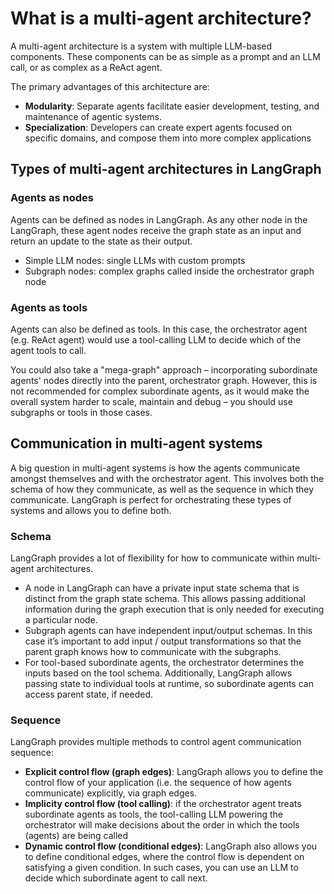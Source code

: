# What is a multi-agent architecture?

A multi-agent architecture is a system with multiple LLM-based components. These components can be as simple as a prompt and an LLM call, or as complex as a ReAct agent.

The primary advantages of this architecture are:

* **Modularity**: Separate agents facilitate easier development, testing, and maintenance of agentic systems.
* **Specialization**: Developers can create expert agents focused on specific domains, and compose them into more complex applications

## Types of multi-agent architectures in LangGraph

### Agents as nodes

Agents can be defined as nodes in LangGraph. As any other node in the LangGraph, these agent nodes receive the graph state as an input and return an update to the state as their output.

* Simple LLM nodes: single LLMs with custom prompts
* Subgraph nodes: complex graphs called inside the orchestrator graph node

### Agents as tools

Agents can also be defined as tools. In this case, the orchestrator agent (e.g. ReAct agent) would use a tool-calling LLM to decide which of the agent tools to call.

You could also take a "mega-graph" approach – incorporating subordinate agents' nodes directly into the parent, orchestrator graph. However, this is not recommended for complex subordinate agents, as it would make the overall system harder to scale, maintain and debug – you should use subgraphs or tools in those cases.

## Communication in multi-agent systems

A big question in multi-agent systems is how the agents communicate amongst themselves and with the orchestrator agent. This involves both the schema of how they communicate, as well as the sequence in which they communicate. LangGraph is perfect for orchestrating these types of systems and allows you to define both.

### Schema

LangGraph provides a lot of flexibility for how to communicate within multi-agent architectures.

* A node in LangGraph can have a private input state schema that is distinct from the graph state schema. This allows passing additional information during the graph execution that is only needed for executing a particular node.
* Subgraph agents can have independent input/output schemas. In this case it’s important to add input / output transformations so that the parent graph knows how to communicate with the subgraphs.
* For tool-based subordinate agents, the orchestrator determines the inputs based on the tool schema. Additionally, LangGraph allows passing state to individual tools at runtime, so subordinate agents can access parent state, if needed.

### Sequence

LangGraph provides multiple methods to control agent communication sequence:

* **Explicit control flow (graph edges)**: LangGraph allows you to define the control flow of your application (i.e. the sequence of how agents communicate) explicitly, via graph edges.
* **Implicity control flow (tool calling)**: if the orchestrator agent treats subordinate agents as tools, the tool-calling LLM powering the orchestrator will make decisions about the order in which the tools (agents) are being called
* **Dynamic control flow (conditional edges)**: LangGraph also allows you to define conditional edges, where the control flow is dependent on satisfying a given condition. In such cases, you can use an LLM to decide which subordinate agent to call next.
